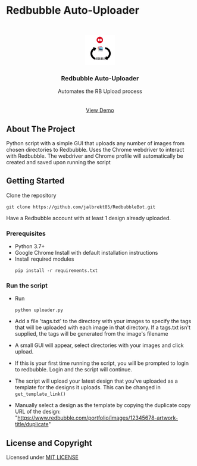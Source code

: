 # Redbubble Auto-Uploader

<!-- PROJECT LOGO -->
<br />
<p align="center">
  <a href="https://github.com/jalbrekt85/RedbubbleBot">
    <img src="image/logo.png" alt="Logo" width="80" height="80">
  </a>

  <h3 align="center">Redbubble Auto-Uploader</h3>

  <p align="center">
    Automates the RB Upload process
    <br />
    <br />
    <br />
    <a href="https://giphy.com/gifs/7KRENRD6wt6Vdm4iEN">View Demo</a>
    
<!-- ABOUT THE PROJECT -->
## About The Project

Python script with a simple GUI that uploads any number of images from chosen directories to Redbubble.
Uses the Chrome webdriver to interact with Redbubble. 
The webdriver and Chrome profile will automatically be created and saved upon running the script

<!-- GETTING STARTED -->

## Getting Started

Clone the repository
  ```
  git clone https://github.com/jalbrekt85/RedbubbleBot.git
  ```
 Have a Redbubble account with at least 1 design already uploaded.

### Prerequisites

* Python 3.7+
* Google Chrome Install with default installation instructions
* Install required modules
  ```
  pip install -r requirements.txt
  ```

### Run the script

- Run
   ```
   python uploader.py
   ```
- Add a file 'tags.txt' to the directory with your images to specify the tags that will be uploaded with each image in that directory.
  If a tags.txt isn't supplied, the tags will be generated from the image's filename

- A small GUI will appear, select directories with your images and click upload. 

- If this is your first time running the script, you will be prompted to login to redbubble. Login and the script will continue.

- The script will upload your latest design that you've uploaded as a template for the designs it uploads. 
This can be changed in `get_template_link()`

- Manually select a design as the template by copying the duplicate copy URL of the design:
  "https://www.redbubble.com/portfolio/images/12345678-artwork-title/duplicate"

## License and Copyright

Licensed under [MIT LICENSE](LICENSE)



